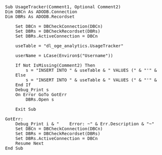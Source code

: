 <pre>
Sub UsageTracker(Comment1, Optional Comment2)
Dim DBCn As ADODB.Connection
Dim DBRs As ADODB.Recordset

    Set DBCn = DBCheckConnection(DBCn)
    Set DBRs = DBCheckRecordset(DBRs)
    Set DBRs.ActiveConnection = DBCn
    
    useTable = "dl_oge_analytics.UsageTracker"
    
    userName = LCase(Environ$("Username"))
    
    If Not IsMissing(Comment2) Then
        s = "INSERT INTO " & useTable & " VALUES (" & "'" & userName & "','" & Comment1 & "','" & Now() & "','" & Comment2 & "')"
    Else
        s = "INSERT INTO " & useTable & " VALUES (" & "'" & userName & "','" & Comment1 & "','" & Now() & "','')"
    End If
    Debug_Print s
    On Error GoTo GotErr
        DBRs.Open s

    Exit Sub
    
GotErr:
    Debug_Print i & "    Error: ~" & Err.Description & "~"
    Set DBCn = DBCheckConnection(DBCn)
    Set DBRs = DBCheckRecordset(DBRs)
    Set DBRs.ActiveConnection = DBCn
    Resume Next
End Sub
</pre>
